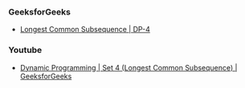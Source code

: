 ### GeeksforGeeks

- [Longest Common Subsequence | DP-4](https://www.geeksforgeeks.org/longest-common-subsequence-dp-4/)

### Youtube

- [Dynamic Programming | Set 4 (Longest Common Subsequence) | GeeksforGeeks](https://www.youtube.com/watch?v=HgUOWB0StNE)
